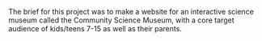 The brief for this project was to make a website for an interactive science museum called the Community Science Museum, with a core target audience of kids/teens 7-15 as well as their parents.
